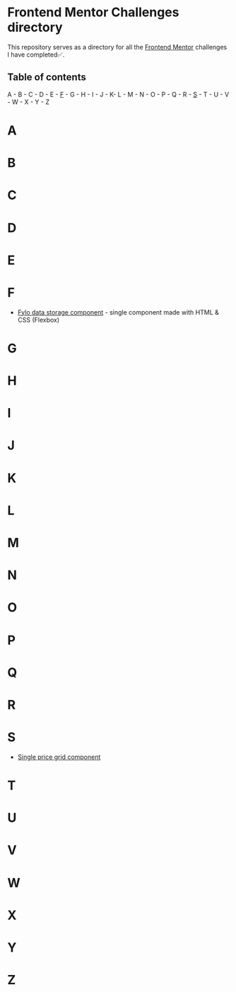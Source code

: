 # Frontend Mentor Challenges directory
This repository serves as a directory for all the [Frontend Mentor](https://www.frontendmentor.io) challenges I have completed:white_check_mark:.

## Table of contents
A - B - C - D - E - [F](#f) - G - H - I - J - K- L - M - N - O - P - Q - R - [S](#s) - T - U - V - W - X - Y - Z

# A
# B
# C
# D
# E
# F
- [Fylo data storage component](https://github.com/Damuzid/fylo-data-storage-component) - single component made with HTML & CSS (Flexbox)
# G
# H
# I
# J
# K
# L
# M
# N
# O
# P
# Q
# R
# S
- [Single price grid component](https://github.com/Damuzid/single-price-grid-component)
# T
# U
# V
# W
# X
# Y
# Z

